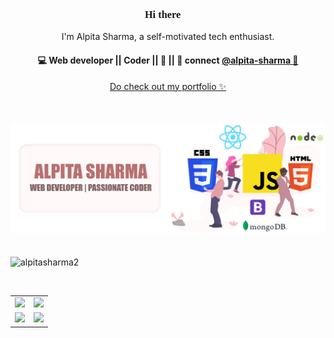 <h3 align="center" style="font-family:impact;"> Hi there 👋</h3>

<p align="center">
I'm Alpita Sharma, a self-motivated tech enthusiast.
</p>

<h4 align="center">
💻 Web developer || Coder || 🌱 || 💬 connect <a href="https://www.linkedin.com/in/alpita-sharma-619a981b6">@alpita-sharma 💫</a>
</h4>
<p  align="center">
  <a href="https://alpitasharma2.github.io/myepitome/"> Do check out my portfolio ✨</a>
</p> <br>

<div style="padding: 20px 0px;"><img src="./AAAAA.png" alt="aaaa"></div>

<p align="left"> <img src="https://komarev.com/ghpvc/?username=alpitasharma2&label=Profile%20views&color=0e75b6&style=flat" alt="alpitasharma2" /> </p>



</p>

<table width="100%">
  <tr>
    <td>
<img  height="180em"  src="https://github-readme-stats.vercel.app/api?username=alpitasharma2&show_icons=true&hide_border=true&theme=onedark"/> </td>
 <td> <img height="180em" src="https://github-readme-stats.vercel.app/api/top-langs/?username=alpitasharma2&show_icons=true&hide_border=true&layout=compact&langs_count=8&theme=onedark"/> </td></tr><br>
   <tr> <td> <img height="180em" src="https://github-profile-summary-cards.vercel.app/api/cards/profile-details?username=alpitasharma2&theme=dracula"></td>
     <td><img height="180em" src="https://github-profile-summary-cards.vercel.app/api/cards/most-commit-language?username=alpitasharma2&theme=dracula"></td>
  </tr>
  </tr>
 <table>
   
   

